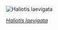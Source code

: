 
![Haliotis laevigata](https://upload.wikimedia.org/wikipedia/commons/thumb/2/21/Haliotis_laevigata_01.JPG/600px-Haliotis_laevigata_01.JPG)

*[Haliotis laevigata](https://wikipedia.org/wiki/File:Haliotis_laevigata_01.JPG)*
